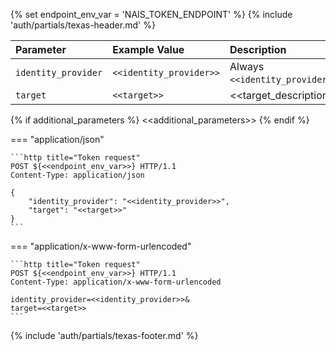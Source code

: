 {% set endpoint_env_var = 'NAIS_TOKEN_ENDPOINT' %}
{% include 'auth/partials/texas-header.md' %}

| Parameter           | Example Value           | Description                     |
|:--------------------|:------------------------|:--------------------------------|
| `identity_provider` | `<<identity_provider>>` | Always `<<identity_provider>>`. |
| `target`            | `<<target>>`            | <<target_description>>          |

{% if additional_parameters %}
<<additional_parameters>>
{% endif %}

=== "application/json"

    ```http title="Token request"
    POST ${<<endpoint_env_var>>} HTTP/1.1
    Content-Type: application/json

    {
        "identity_provider": "<<identity_provider>>",
        "target": "<<target>>"
    }
    ```

=== "application/x-www-form-urlencoded"

    ```http title="Token request"
    POST ${<<endpoint_env_var>>} HTTP/1.1
    Content-Type: application/x-www-form-urlencoded

    identity_provider=<<identity_provider>>&
    target=<<target>>
    ```

{% include 'auth/partials/texas-footer.md' %}
